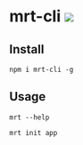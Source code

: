 # mrt-cli [![][npm-image]][npm-url]

## Install

```
npm i mrt-cli -g
```

## Usage

```
mrt --help
```

```
mrt init app
```

[npm-image]: https://img.shields.io/npm/v/mrt-cli.svg
[npm-url]: https://www.npmjs.com/package/mrt-cli
